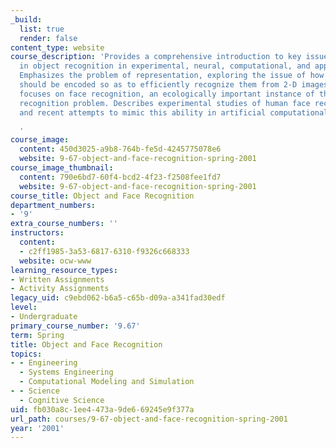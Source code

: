 ```yaml
---
_build:
  list: true
  render: false
content_type: website
course_description: 'Provides a comprehensive introduction to key issues and findings
  in object recognition in experimental, neural, computational, and applied domains.
  Emphasizes the problem of representation, exploring the issue of how 3-D objects
  should be encoded so as to efficiently recognize them from 2-D images. Second half
  focuses on face recognition, an ecologically important instance of the general object
  recognition problem. Describes experimental studies of human face recognition performance
  and recent attempts to mimic this ability in artificial computational systems.

  '
course_image:
  content: 450d3025-a9b8-764b-fe5d-4245775078e6
  website: 9-67-object-and-face-recognition-spring-2001
course_image_thumbnail:
  content: 790e6bd7-60f4-bcd2-4f23-f2508fee1fd7
  website: 9-67-object-and-face-recognition-spring-2001
course_title: Object and Face Recognition
department_numbers:
- '9'
extra_course_numbers: ''
instructors:
  content:
  - c2ff1985-3a53-6817-6310-f9326c668333
  website: ocw-www
learning_resource_types:
- Written Assignments
- Activity Assignments
legacy_uid: c9ebd062-b6a5-c65b-d09a-a341fad30edf
level:
- Undergraduate
primary_course_number: '9.67'
term: Spring
title: Object and Face Recognition
topics:
- - Engineering
  - Systems Engineering
  - Computational Modeling and Simulation
- - Science
  - Cognitive Science
uid: fb030a8c-1ee4-473a-9de6-69245e9f377a
url_path: courses/9-67-object-and-face-recognition-spring-2001
year: '2001'
---
```

